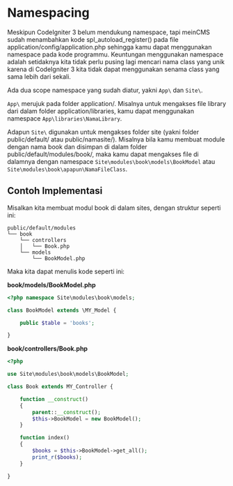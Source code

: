 # Namespacing

Meskipun CodeIgniter 3 belum mendukung namespace, tapi meinCMS sudah menambahkan kode spl_autoload_register() pada file application/config/application.php sehingga kamu dapat menggunakan namespace pada kode programmu. Keuntungan menggunakan namespace adalah setidaknya kita tidak perlu pusing lagi mencari nama class yang unik karena di CodeIgniter 3 kita tidak dapat menggunakan senama class yang sama lebih dari sekali.

Ada dua scope namespace yang sudah diatur, yakni `App\` dan `Site\`. 

`App\` merujuk pada folder application/. Misalnya untuk mengakses file library dari dalam folder application/libraries, kamu dapat menggunakan namespace `App\libraries\NamaLibrary`.

Adapun `Site\` digunakan untuk mengakses folder site (yakni folder public/default/ atau public/namasite/). Misalnya bila kamu membuat module dengan nama book dan disimpan di dalam folder public/default/modules/book/, maka kamu dapat mengakses file di dalamnya dengan namespace `Site\modules\book\models\BookModel` atau `Site\modules\book\apapun\NamaFileClass`.

## Contoh Implementasi

Misalkan kita membuat modul book di dalam sites, dengan struktur seperti ini:

```
public/default/modules
└── book
	└── controllers
	│	└── Book.php
	└── models
		└── BookModel.php
```

Maka kita dapat menulis kode seperti ini:

**book/models/BookModel.php**

```php
<?php namespace Site\modules\book\models;

class BookModel extends \MY_Model {

	public $table = 'books';

}
```

**book/controllers/Book.php**

```php
<?php

use Site\modules\book\models\BookModel;

class Book extends MY_Controller {

	function __construct()
	{
		parent::__construct();
		$this->BookModel = new BookModel();
	}

	function index()
	{
		$books = $this->BookModel->get_all();
		print_r($books);
	}

}
```